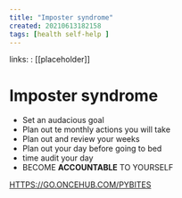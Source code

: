 ```yaml
---
title: "Imposter syndrome"
created: 20210613182158
tags: [health self-help ]
---
```


links:
: [[placeholder]]

#  Imposter syndrome 

- Set an audacious goal
- Plan out te monthly actions you will take
- Plan out and review your weeks
- Plan out your day before going to bed
- time audit your day
- BECOME **ACCOUNTABLE** TO YOURSELF

[HTTPS://GO.ONCEHUB.COM/PYBITES](HTTPS://GO.ONCEHUB.COM/PYBITES)
